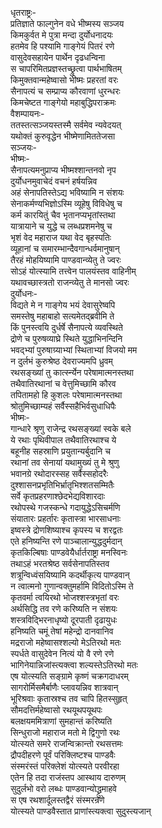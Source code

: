धृतराष्ट्रः-  
प्रतिज्ञाते फाल्गुनेन वधे भीष्मस्य सञ्जय  
किमकुर्वत मे पुत्रा मन्दा दुर्योधनादयः  
हतमेव हि पश्यामि गाङ्गेयं पितरं रणे  
वासुदेवसहायेन पार्थेन दृढधन्विना  
स चापरिमितप्रज्ञस्तच्छ्रुत्वा पार्थभाषितम्  
किमुक्तवान्महेष्वासो भीष्मः प्रहरतां वरः  
सैनापत्यं च सम्प्राप्य कौरवाणां धुरन्धरः  
किमचेष्टत गाङ्गेयो महाबुद्धिपराक्रमः  
वैशम्पायनः-  
ततस्तत्सञ्जयस्तस्मै सर्वमेव न्यवेदयत्  
यथोक्तं कुरुवृद्धेन भीष्मेणामिततेजसा  
सञ्जयः-  
भीष्मः-  
सैनापत्यमनुप्राप्य भीष्मश्शान्तनवो नृप  
दुर्योधनमुवाचेदं वचनं हर्षयन्निव  
अहं सेनापतिस्तेऽद्य भविष्यामि न संशयः  
सेनाकर्मण्यभिज्ञोऽस्मि व्यूहेषु विविधेषु च  
कर्म कारयितुं चैव भृतानप्यभृतांस्तथा  
यात्रायाने च युद्धे च लब्धप्रशमनेषु च  
भृशं वेद महाराज यथा वेद बृहस्पतिः  
व्यूहानां च समारम्भान्दैवगान्धर्वमानुषान्  
तैरहं मोहयिष्यामि पाण्डवान्व्येतु ते ज्वरः  
सोऽहं योत्स्यामि तत्त्वेन पालयंस्तव वाहिनीम्  
यथावच्छास्त्रतो राजन्व्येतु ते मानसो ज्वरः  
दुर्योधनः-  
विद्यते मे न गाङ्गेय भयं देवासुरेष्वपि  
समस्तेषु महाबाहो सत्यमेतद्ब्रवीमि ते  
किं पुनस्त्वयि दुर्धर्षे सैनापत्ये व्यवस्थिते  
द्रोणे च पुरुषव्याघ्रे स्थिते युद्धाभिनन्दिनि  
भवद्भ्यां पुरुषाग्र्याभ्यां स्थिताभ्यां विजयो मम  
न दुर्लभं कुरुश्रेष्ठ देवराज्यमपि ध्रुवम्  
रथसङ्ख्यां तु कार्त्स्न्येन परेषामात्मनस्तथा  
तथैवातिरथानां च वेत्तुमिच्छामि कौरव  
तपितामहो हि कुशलः परेषामात्मनस्तथा  
श्रोतुमिच्छाम्यहं सर्वैस्सहैभिर्वसुधाधिपैः  
भीष्मः-  
गान्धारे श्रृणु राजेन्द्र रथसङ्ख्यां स्वके बले  
ये रथाः पृथिवीपाल तथैवातिरथाश्च ये  
बहूनीह सहस्राणि प्रयुतान्यर्बुदानि च  
रथानां तव सेनायां यथामुख्यं तु मे श्रुणु  
भवानग्रे रथोदारस्सह सर्वैस्सहोदरैः  
दुश्शासनप्रभृतिभिर्भ्रातृभिश्शतसम्मितैः  
सर्वे कृतप्रहरणाश्छेदभेद्यविशारदाः  
रथोपस्थे गजस्कन्धे गदायुद्धेऽसिचर्मणि  
संयातारः प्रहर्तारः कृतास्त्रा भारसाधनाः  
इष्वस्त्रे द्रोणशिष्याश्च कृपस्य च शरद्वतः  
एते हनिष्यन्ति रणे पाञ्चालान्युद्धदुर्मदान्  
कृतकिल्बिषाः पाण्डवेयैर्धार्तराष्ट्रा मनस्विनः  
तथाऽहं भरतश्रेष्ठ सर्वसेनापतिस्तव  
शत्रून्विध्वंसयिष्यामि कदर्थीकृत्य पाण्डवान्  
न त्वात्मनो गुणान्वक्तुमर्हामि विदितोऽस्मि ते  
कृतवर्मा त्वयिरथो भोजश्शस्त्रभृतां वरः  
अर्थसिद्धि तव रणे करिष्यति न संशयः  
शस्त्रविद्भिरनाधृष्यो दूरपाती दृढायुधः  
हनिष्यति चमूं तेषां महेन्द्रो दानवानिव  
मद्रराजो महेष्वासश्शल्यो मेऽतिरथो मतः  
स्पर्धते वासुदेवेन नित्यं यो वै रणे रणे  
भागिनेयान्निजांस्त्यक्त्वा शल्यस्तेऽतिरथो मतः  
एष योत्स्यति सङ्ग्रामे कृष्णं चक्रगदाधरम्  
सागरोर्मिसमैर्बाणैः प्लावयन्निव शात्रवान्  
भूरिश्रवाः कृतास्रश्च तव चापि हितस्सुहृत्  
सौमदत्तिर्महेष्वासो रथयूथपयूथपः  
बलक्षयममित्राणां सुमहान्तं करिष्यति  
सिन्धुराजो महाराज मतो मे द्विगुणो रथः  
योत्स्यते समरे राजन्विक्रान्तो रथसत्तमः  
द्रौपदीहरणे पूर्वं परिक्लिष्टश्च पाण्डवैः  
संस्मरंस्तं परिक्लेशं योत्स्यते परवीरहा  
एतेन हि तदा राजंस्तप आस्थाय दारुणम्  
सुदुर्लभो वरो लब्धः पाण्डवान्योद्ध्रुमाहवे  
स एष रथशार्दूलस्तद्वैरं संस्मरन्रणे  
योत्स्यते पाण्डवैस्तात प्राणांस्त्यक्त्वा सुदुस्त्यजान्  
